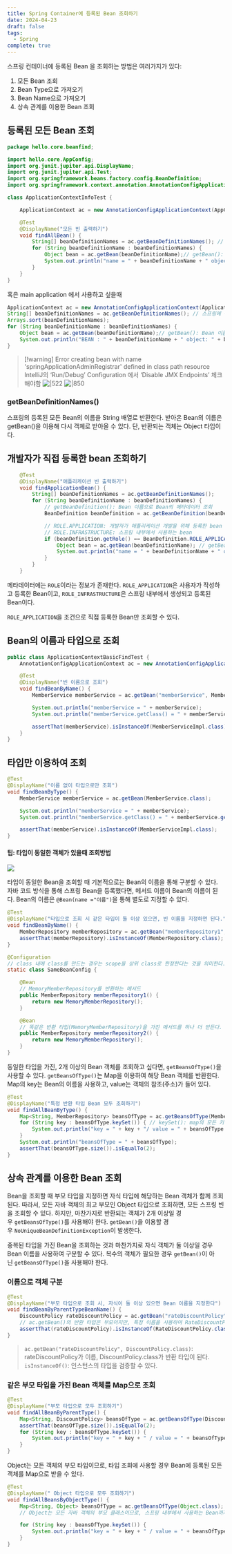 ```yaml
---
title: Spring Container에 등록된 Bean 조회하기
date: 2024-04-23
draft: false
tags:
  - Spring
complete: true
---
```

스프링 컨테이너에 등록된 Bean 을 조회하는 방법은 여러가지가 있다:
1. 모든 Bean 조회
2. Bean Type으로 가져오기
3. Bean Name으로 가져오기
4. 상속 관계를 이용한 Bean 조회

## 등록된 모든 Bean 조회 
```java
package hello.core.beanfind;

import hello.core.AppConfig;
import org.junit.jupiter.api.DisplayName;
import org.junit.jupiter.api.Test;
import org.springframework.beans.factory.config.BeanDefinition;
import org.springframework.context.annotation.AnnotationConfigApplicationContext;

class ApplicationContextInfoTest {

    ApplicationContext ac = new AnnotationConfigApplicationContext(AppConfig.class);

    @Test
    @DisplayName("모든 빈 출력하기")
    void findAllBean() {
        String[] beanDefinitionNames = ac.getBeanDefinitionNames(); // 스프링에 등록된 모든 빈 이름 조회
        for (String beanDefinitionName : beanDefinitionNames) {
            Object bean = ac.getBean(beanDefinitionName);// getBean(): Bean 이름으로 Bean 객체(인스턴스)를 조회
            System.out.println("name = " + beanDefinitionName + " object: " + bean);
        }
    }
}
```

혹은 main application 에서 사용하고 싶을때
```java
ApplicationContext ac = new AnnotationConfigApplicationContext(Application.class);
String[] beanDefinitionNames = ac.getBeanDefinitionNames(); // 스프링에 등록된 모든 빈 이름 조회
Arrays.sort(beanDefinitionNames);
for (String beanDefinitionName : beanDefinitionNames) {
	Object bean = ac.getBean(beanDefinitionName);// getBean(): Bean 이름으로 Bean 객체(인스턴스)를 조회
	System.out.println("BEAN : " + beanDefinitionName + " object: " + bean);
}
```

> [!warning] Error creating bean with name 'springApplicationAdminRegistrar' defined in class path resource
> IntelliJ의 ‘Run/Debug’ Configuration 에서 ‘Disable JMX Endpoints’ 체크해야함
> ![|522](https://i.imgur.com/LbMcluC.png)
> ![|850](https://i.imgur.com/THRAyIl.png)

### getBeanDefinitionNames()
스프링의 등록된 모든 Bean의 이름을 String 배열로 반환한다. 받아온 Bean의 이름은 getBean()을 이용해 다시 객체로 받아올 수 있다. 단, 반환되는 객체는 Object 타입이다.


## 개발자가 직접 등록한 bean 조회하기
```java
    @Test
    @DisplayName("애플리케이션 빈 출력하기")
    void findApplicationBean() {
        String[] beanDefinitionNames = ac.getBeanDefinitionNames();
        for (String beanDefinitionName : beanDefinitionNames) {
            // getBeanDefinition(): Bean 이름으로 Bean의 메타데이터 조회
            BeanDefinition beanDefinition = ac.getBeanDefinition(beanDefinitionName);

            // ROLE.APPLICATION: 개발자가 애플리케이션 개발을 위해 등록한 bean 또는 외부 라이브러리
            // ROLE.INFRASTRUCTURE: 스프링 내부에서 사용하는 bean
            if (beanDefinition.getRole() == BeanDefinition.ROLE_APPLICATION) {
                Object bean = ac.getBean(beanDefinitionName); // getBean(): Bean 이름으로 Bean 객체(인스턴스)를 조회
                System.out.println("name = " + beanDefinitionName + " object: " + bean);
            }
        }
    }
```
메타데이터에는 `ROLE`이라는 정보가 존재한다. `ROLE_APPLICATION`은 사용자가 작성하고 등록한 Bean이고, `ROLE_INFRASTRUCTURE`은 스프링 내부에서 생성되고 등록된 Bean이다.

`ROLE_APPLICATION`을 조건으로 직접 등록한 Bean만 조회할 수 있다.



## Bean의 이름과 타입으로 조회
```java
public class ApplicationContextBasicFindTest {
    AnnotationConfigApplicationContext ac = new AnnotationConfigApplicationContext(AppConfig.class);

    @Test
    @DisplayName("빈 이름으로 조회")
    void findBeanByName() {
        MemberService memberService = ac.getBean("memberService", MemberService.class);

        System.out.println("memberService = " + memberService);
        System.out.println("memberService.getClass() = " + memberService.getClass());

        assertThat(memberService).isInstanceOf(MemberServiceImpl.class);
    }
}
```

## 타입만 이용하여 조회
```java
@Test
@DisplayName("이름 없이 타입으로만 조회")
void findBeanByType() {
    MemberService memberService = ac.getBean(MemberService.class);

    System.out.println("memberService = " + memberService);
    System.out.println("memberService.getClass() = " + memberService.getClass());

    assertThat(memberService).isInstanceOf(MemberServiceImpl.class);
}
```

#### 팁: 타입이 동일한 객체가 있을때 조회방법
![](https://i.imgur.com/UlEaOB9.png)

타입이 동일한 Bean을 조회할 때 기본적으로는 Bean의 이름을 통해 구분할 수 있다. 자바 코드 방식을 통해 스프링 Bean을 등록했다면, 메서드 이름이 Bean의 이름이 된다. Bean의 이름은 `@Bean(name ="이름")`을 통해 별도로 지정할 수 있다.

```java
@Test
@DisplayName("타입으로 조회 시 같은 타입이 둘 이상 있으면, 빈 이름을 지정하면 된다.")
void findBeanByName() {
    MemberRepository memberRepository = ac.getBean("memberRepository1",MemberRepository.class);
    assertThat(memberRepository).isInstanceOf(MemberRepository.class);
}

@Configuration
// class 내에 class를 만드는 경우는 scope을 상위 class로 한정한다는 것을 의미한다.
static class SameBeanConfig {

    @Bean
    // MemoryMemberRepository를 반환하는 메서드
    public MemberRepository memberRepository1() {
        return new MemoryMemberRepository();
    }

    @Bean
    // 똑같은 반환 타입(MemoryMemberRepository)을 가진 메서드를 하나 더 만든다.
    public MemberRepository memberRepository2() {
        return new MemoryMemberRepository();
    }
}
```

동일한 타입을 가진, 2개 이상의 Bean 객체를 조회하고 싶다면, `getBeansOfType()`을 사용할 수 있다. `getBeansOfType()`는 Map을 이용하여 해당 Bean 객체를 반환한다. Map의 key는 Bean의 이름을 사용하고, value는 객체의 참조(주소)가 들어 있다.

```java
@Test
@DisplayName("특정 반환 타입 Bean 모두 조회하기")
void findAllBeanByType() {
    Map<String, MemberRepository> beansOfType = ac.getBeansOfType(MemberRepository.class);
    for (String key : beansOfType.keySet()) { // keySet(): map의 모든 키 값을 가져온다
        System.out.println("key = " + key + "/ value = " + beansOfType.get(key));
    }
    System.out.println("beansOfType = " + beansOfType);
    assertThat(beansOfType.size()).isEqualTo(2);
}
```

## 상속 관계를 이용한 Bean 조회
Bean을 조회할 때 부모 타입을 지정하면 자식 타입에 해당하는 Bean 객체가 함께 조회된다. 따라서, 모든 자바 객체의 최고 부모인 Object 타입으로 조회하면, 모든 스프링 빈을 조회할 수 있다. 하지만, 마찬가지로 반환되는 객체가 2개 이상일 경우 `getBeansOfType()`를 사용해야 한다. `getBean()`을 이용할 경우 `NoUniqueBeanDefinitionException`이 발생한다.

중복된 타입을 가진 Bean을 조회하는 것과 마찬가지로 자식 객체가 둘 이상일 경우 Bean 이름을 사용하여 구분할 수 있다. 복수의 객체가 필요한 경우 `getBean()`이 아닌 `getBeansOfType()`을 사용해야 한다.

### 이름으로 객체 구분
```java
@Test
@DisplayName("부모 타입으로 조회 시, 자식이 둘 이상 있으면 Bean 이름을 지정한다")
void findBeanByParentTypeBeanName() {
    DiscountPolicy rateDiscountPolicy = ac.getBean("rateDiscountPolicy", DiscountPolicy.class);
    // ac.getBean()의 반환 타입은 부모이지만, 특정 이름을 사용하여 RateDiscountPolicy를 받을 수 있다.
    assertThat(rateDiscountPolicy).isInstanceOf(RateDiscountPolicy.class); // 인스턴스 타입 증명
}
```

> `ac.getBean("rateDiscountPolicy", DiscountPolicy.class)`: rateDiscountPolicy가 이름, DiscountPolicy.class가 반환 타입이 된다.  
> `isInstanceOf()`: 인스턴스의 타입을 검증할 수 있다.

### 같은 부모 타입을 가진 Bean 객체를 Map으로 조회
```java
@Test
@DisplayName("부모 타입으로 모두 조회하기")
void findAllBeanByParentType() {
    Map<String, DiscountPolicy> beansOfType = ac.getBeansOfType(DiscountPolicy.class);
    assertThat(beansOfType.size()).isEqualTo(2);
    for (String key : beansOfType.keySet()) {
        System.out.println("key = " + key + " / value = " + beansOfType.get(key));
    }
}
```

Object는 모든 객체의 부모 타입이므로, 타입 조회에 사용할 경우 Bean에 등록된 모든 객체를 Map으로 받을 수 있다.

```java
@Test
@DisplayName(" Object 타입으로 모두 조회하기")
void findAllBeansByObjectType() {
    Map<String, Object> beansOfType = ac.getBeansOfType(Object.class);
    // Object는 모든 자바 객체의 부모 클래스이므로, 스프링 내부에서 사용하는 Bean까지 모두 담긴다.

    for (String key : beansOfType.keySet()) {
        System.out.println("key = " + key + " / value = " + beansOfType.get(key));
    }
}
```
